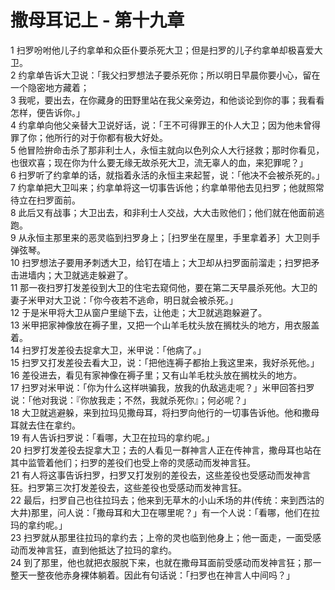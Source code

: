 # 撒母耳记上 - 第十九章
  
 1 扫罗吩咐他儿子约拿单和众臣仆要杀死大卫；但是扫罗的儿子约拿单却极喜爱大卫。  
 2 约拿单告诉大卫说：「我父扫罗想法子要杀死你；所以明日早晨你要小心，留在一个隐密地方藏着；  
 3 我呢，要出去，在你藏身的田野里站在我父亲旁边，和他谈论到你的事；我看看怎样，便告诉你。」  
 4 约拿单向他父亲替大卫说好话，说：「王不可得罪王的仆人大卫；因为他未曾得罪了你；他所行的对于你都有极大好处。  
 5 他冒险拚命击杀了那非利士人，永恒主就向以色列众人大行拯救；那时你看见，也很欢喜；现在你为什么要无缘无故杀死大卫，流无辜人的血，来犯罪呢？」  
 6 扫罗听了约拿单的话，就指着永活的永恒主来起誓，说：「他决不会被杀死的。」  
 7 约拿单把大卫叫来；约拿单将这一切事告诉他；约拿单带他去见扫罗；他就照常待立在扫罗面前。  
 8 此后又有战事；大卫出去，和非利士人交战，大大击败他们；他们就在他面前逃跑。  
 9 从永恒主那里来的恶灵临到扫罗身上；［扫罗坐在屋里，手里拿着矛］大卫则手弹弦琴。  
 10 扫罗想法子要用矛刺透大卫，给钉在墙上；大卫却从扫罗面前溜走；扫罗把矛击进墙内；大卫就逃走躲避了。  
 11 那一夜扫罗打发差役到大卫的住宅去窥伺他，要在第二天早晨杀死他。大卫的妻子米甲对大卫说：「你今夜若不逃命，明日就会被杀死。」  
 12 于是米甲将大卫从窗户里缒下去，让他走；大卫就逃跑躲避了。  
 13 米甲把家神像放在褥子里，又把一个山羊毛枕头放在搁枕头的地方，用衣服盖着。  
 14 扫罗打发差役去捉拿大卫，米甲说：「他病了。」  
 15 扫罗又打发差役去看大卫，说：「把他连褥子都抬上我这里来，我好杀死他。」  
 16 差役进去，看见有家神像在褥子里；又有山羊毛枕头放在搁枕头的地方。  
 17 扫罗对米甲说：「你为什么这样哄骗我，放我的仇敌逃走呢？」米甲回答扫罗说：「他对我说：『你放我走；不然，我就杀死你』；何必呢？」  
 18 大卫就逃避躲，来到拉玛见撒母耳，将扫罗向他行的一切事告诉他。他和撒母耳就去住在拿约。  
 19 有人告诉扫罗说：「看哪，大卫在拉玛的拿约呢。」  
 20 扫罗打发差役去捉拿大卫；去的人看见一群神言人正在传神言，撒母耳也站在其中监管着他们；扫罗的差役们也受上帝的灵感动而发神言狂。  
 21 有人将这事告诉扫罗，扫罗又打发别的差役去，这些差役也受感动而发神言狂。扫罗第三次打发差役去，这些差役也受感动而发神言狂。  
 22 最后，扫罗自己也往拉玛去；他来到无草木的小山禾场的井(传统：来到西沽的大井)那里，问人说：「撒母耳和大卫在哪里呢？」有一个人说：「看哪，他们在拉玛的拿约呢。」  
 23 扫罗就从那里往拉玛的拿约去；上帝的灵也临到他身上；他一面走，一面受感动而发神言狂，直到他抵达了拉玛的拿约。  
 24 到了那里，他也就把衣服脱下来，也就在撒母耳面前受感动而发神言狂；那一整天一整夜他赤身裸体躺着。因此有句话说：「扫罗也在神言人中间吗？」